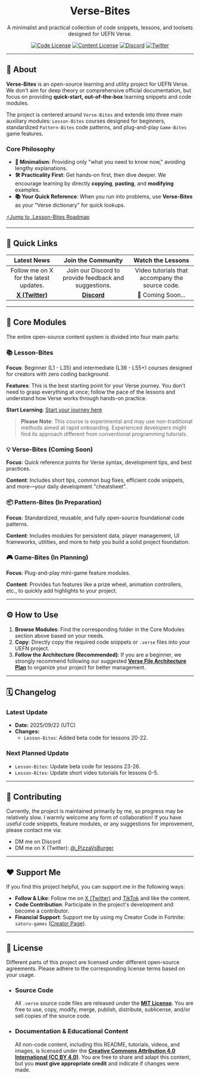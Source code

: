 <h1 align="center">Verse-Bites</h1>

<p align="center">
  A minimalist and practical collection of code snippets, lessons, and toolsets designed for UEFN Verse.
</p>

<p align="center">
  <a href="https://github.com/UnrealRider/Verse-Bites/blob/main/LICENSE"><img src="https://img.shields.io/badge/Code License-MIT-blue.svg" alt="Code License"></a>
  <a href="https://github.com/UnrealRider/Verse-Bites/tree/main?tab=License-2-ov-file"><img src="https://img.shields.io/badge/Content License-CC BY 4.0-lightgrey.svg" alt="Content License"></a>
  <a href="http://discord.gg/AhU7WkUdUD"><img src="https://img.shields.io/discord/YOUR_SERVER_ID?logo=discord&label=Discord" alt="Discord"></a>
  <a href="https://x.com/_PizzaVsBurger"><img src="https://img.shields.io/twitter/follow/_PizzaVsBurger?style=social" alt="Twitter"></a>
</p>

-----

## 📖 About

**Verse-Bites** is an open-source learning and utility project for UEFN Verse. We don't aim for deep theory or comprehensive official documentation, but focus on providing **quick-start, out-of-the-box** learning snippets and code modules.

The project is centered around `Verse-Bites` and extends into three main auxiliary modules: `Lesson-Bites` courses designed for beginners, standardized `Pattern-Bites` code patterns, and plug-and-play `Game-Bites` game features.

### Core Philosophy

  - **🎯 Minimalism**: Providing only "what you need to know now," avoiding lengthy explanations.
  - **🛠️ Practicality First**: Get hands-on first, then dive deeper. We encourage learning by directly **copying**, **pasting**, and **modifying** examples.
  - **📚 Your Quick Reference**: When you run into problems, use **Verse-Bites** as your "Verse dictionary" for quick lookups.

[⚡️Jump to .Lesson-Bites Roadmap](https://github.com/UnrealRider/Verse-Bites/blob/main/Lesson-Bites/Lesson-Bites%20Roadmap.md)

-----

## 🚀 Quick Links

| Latest News | Join the Community | Watch the Lessons |
| :---: | :---: | :---: |
| Follow me on X for the latest updates. | Join our Discord to provide feedback and suggestions. | Video tutorials that accompany the source code. |
| [**X (Twitter)**](https://x.com/_PizzaVsBurger) | [**Discord**](http://discord.gg/AhU7WkUdUD) | 🎥 Coming Soon... |

-----

## 🧩 Core Modules

The entire open-source content system is divided into four main parts:

### 📚 Lesson-Bites

**Focus**: Beginner (L1 - L35) and intermediate (L36 - L55+) courses designed for creators with zero coding background.

**Features**: This is the best starting point for your Verse journey. You don't need to grasp everything at once; follow the pace of the lessons and understand how Verse works through hands-on practice.

**Start Learning**: [Start your journey here](https://github.com/UnrealRider/Verse-Bites/blob/main/Lesson-Bites/README.md)

> **Please Note**: This course is experimental and may use non-traditional methods aimed at rapid onboarding. Experienced developers might find its approach different from conventional programming tutorials.

### 💡 Verse-Bites (Coming Soon)

**Focus**: Quick reference points for Verse syntax, development tips, and best practices.

**Content**: Includes short tips, common bug fixes, efficient code snippets, and more—your daily development "cheatsheet".

### 📦 Pattern-Bites (In Preparation)

**Focus**: Standardized, reusable, and fully open-source foundational code patterns.

**Content**: Includes modules for persistent data, player management, UI frameworks, utilities, and more to help you build a solid project foundation.

### 🎮 Game-Bites (In Planning)

**Focus**: Plug-and-play mini-game feature modules.

**Content**: Provides fun features like a prize wheel, animation controllers, etc., to quickly add highlights to your project.

-----

## ⚙️ How to Use

1.  **Browse Modules**: Find the corresponding folder in the Core Modules section above based on your needs.
2.  **Copy**: Directly copy the required code snippets or `.verse` files into your UEFN project.
3.  **Follow the Architecture (Recommended)**: If you are a beginner, we strongly recommend following our suggested [**Verse File Architecture Plan**](https://github.com/UnrealRider/Verse-Bites/blob/main/YOUR_ARCHITECTURE_GUIDE.md) to organize your project for better management.

-----

## 🗓️ Changelog

### Latest Update

  * **Date:** 2025/09/22 (UTC)
  * **Changes:**
      * `Lesson-Bites`: Added beta code for lessons 20-22.

### Next Planned Update

  * `Lesson-Bites`: Update beta code for lessons 23-26.
  * `Lesson-Bites`: Update short video tutorials for lessons 0-5.

-----

## 🤝 Contributing

Currently, the project is maintained primarily by me, so progress may be relatively slow.
I warmly welcome any form of collaboration\! If you have useful code snippets, feature modules, or any suggestions for improvement, please contact me via:

  - DM me on Discord
  - DM me on X (Twitter): [@\_PizzaVsBurger](https://x.com/_PizzaVsBurger)

-----

## ❤️ Support Me

If you find this project helpful, you can support me in the following ways:

  - **Follow & Like**: Follow me on [X (Twitter)](https://x.com/_PizzaVsBurger) and [TikTok](https://www.tiktok.com/@_pizza.vs.burger) and like the content.
  - **Code Contribution**: Participate in the project's development and become a contributor.
  - **Financial Support**: Support me by using my Creator Code in Fortnite: `satoru-games` ([Creator Page](https://www.fortnite.com/@satoru-games?lang=en-US)).

-----

## 📜 License

Different parts of this project are licensed under different open-source agreements. Please adhere to the corresponding license terms based on your usage.

  * ### Source Code

    All `.verse` source code files are released under the [**MIT License**](https://github.com/UnrealRider/Verse-Bites/blob/main/LICENSE).
    You are free to use, copy, modify, merge, publish, distribute, sublicense, and/or sell copies of the source code.

  * ### Documentation & Educational Content

    All non-code content, including this README, tutorials, videos, and images, is licensed under the [**Creative Commons Attribution 4.0 International (CC BY 4.0)**](https://github.com/UnrealRider/Verse-Bites/tree/main?tab=License-2-ov-file).
    You are free to share and adapt this content, but you **must give appropriate credit** and indicate if changes were made.
